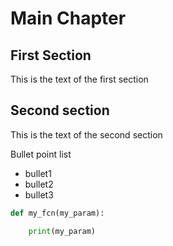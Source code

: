 # Main Chapter

## First Section

This is the text of the first section 


## Second section

This is the text of the second section 

Bullet point list

* bullet1
* bullet2
* bullet3


```python
def my_fcn(my_param):

    print(my_param)
```

